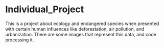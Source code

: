 # Individual_Project
This is a project about ecology and endangered species when presented with certain human influences like deforestation, air pollution, and urbanization.
There are some images that represent this data, and code processing it. 
